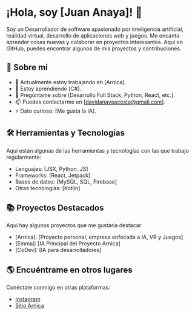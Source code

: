 # ¡Hola, soy [Juan Anaya]! 👋

Soy un Desarrollador de software apasionado por inteligencia artificial, realidad virtual, desarrollo de aplicaciones web y juegos. Me encanta aprender cosas nuevas y colaborar en proyectos interesantes. Aquí en GitHub, puedes encontrar algunos de mis proyectos y contribuciones.

## 🚀 Sobre mí

- 🔭 Actualmente estoy trabajando en [Arnica].
- 🌱 Estoy aprendiendo [C#].
- 💬 Pregúntame sobre [Desarrollo Full Stack, Python, React, etc.].
- 📫 Puedes contactarme en [davidanayaacosta@gmail.com].
- ⚡ Dato curioso: [Me gusta la IA].

## 🛠️ Herramientas y Tecnologías

Aquí están algunas de las herramientas y tecnologías con las que trabajo regularmente:

- Lenguajes: [JSX, Python, JS]
- Frameworks: [React, Jetpack]
- Bases de datos: [MySQL, SQL, Firebase]
- Otras tecnologías: [Kotlin]

## 📚 Proyectos Destacados

Aquí hay algunos proyectos que me gustaría destacar:

- [Arnica]: [Proyecto personal, empresa enfocada a IA, VR y Juegos]
- [Emma]: [IA Principal del Proyecto Arnica]
- [CoDev]: [IA para desarrolladores]

## 🌎 Encuéntrame en otros lugares

Conéctate conmigo en otras plataformas:

- [Instagram](instagram.com/juananaya.o)
- [Sitio Arnica](https://arnica-htj4sne22a-uc.a.run.app)

<!---
JDavidCode/JDavidCode is a ✨ special ✨ repository because its `README.md` (this file) appears on your GitHub profile.
You can click the Preview link to take a look at your changes.
--->
